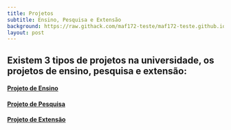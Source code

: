 ```yaml
---
title: Projetos
subtitle: Ensino, Pesquisa e Extensão
background: https://raw.githack.com/maf172-teste/maf172-teste.github.io/master/img/projetos.jpg
layout: post
---
```


## Existem 3 tipos de projetos na universidade, os projetos de ensino, pesquisa e extensão:

#### <a href="https://raw.githack.com/maf172-teste/maf172-teste.github.io/master/_posts/Projetoensino.html" class="uri">Projeto de Ensino</a>

#### <a href="https://raw.githack.com/maf172-teste/maf172-teste.github.io/master/_posts/Projetopesquisa.html" class="uri">Projeto de Pesquisa</a>

####  <a href="https://raw.githack.com/maf172-teste/maf172-teste.github.io/master/_posts/Projetoextensao.html" class="uri">Projeto de Extensão</a>

